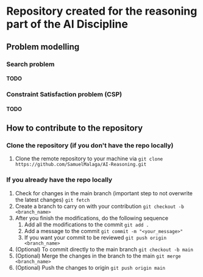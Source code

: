 # Repository created for the reasoning part of the AI Discipline

## Problem modelling
### Search problem
#### TODO
### Constraint Satisfaction problem (CSP)
#### TODO

## How to contribute to the repository
### Clone the repository (if you don't have the repo locally)
1. Clone the remote repository to your machine via ``` git clone https://github.com/SamuelMalaga/AI-Reasoning.git ```

### If you already have the repo locally
1. Check for changes in the main branch (important step to not overwrite the latest changes) ```git fetch```
2. Create a branch to carry on with your contribution ```git checkout -b <branch_name>```
3. After you finish the modifications, do the following sequence
    1. Add all the modifications to the commit ```git add .```
    2. Add a message to the commit ```git commit -m "<your_message>"```
    3. If you want your commit to be reviewed ```git push origin <branch_name>```
4. (Optional) To commit directly to the main branch ```git checkout -b main```
5. (Optional) Merge the changes in the branch to the main ```git merge <branch_name>```
6. (Optional) Push the changes to origin ```git push origin main```
